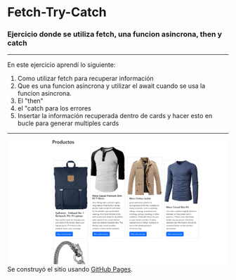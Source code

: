 # Fetch-Try-Catch
### Ejercicio donde se utiliza fetch, una funcion asincrona, then y catch  
  
---
En este ejercicio aprendí lo siguiente:
1. Como utilizar fetch para recuperar información
2. Que es una funcion asincrona y utilizar el await cuando se usa la funcion asincrona.
3. El "then"
4. el "catch para los errores
5. Insertar la información recuperada dentro de cards y hacer esto en bucle para generar multiples cards
---

![Imagen](https://github.com/ErickGonzalezV/Fetch-Try-Catch/blob/main/Productos%20img.png?raw=true)  
Se construyó el sitio usando [GitHub Pages](https://pages.github.com/).
